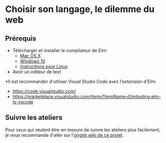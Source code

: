 # Choisir son langage, le dilemme du web

## Prérequis

* Télécharger et installer le compilateur de Elm:
  * [Mac OS X](https://github.com/elm/compiler/releases/download/0.19.1/installer-for-mac.pkg)
  * [Windows 10](https://github.com/elm/compiler/releases/download/0.19.1/installer-for-windows.exe)
  * [Instructions pour Linux](https://github.com/elm/compiler/blob/master/installers/linux/README.md)
* Avoir un editeur de text

\*Il est recommander d'utiliser Visual Studio Code avec l'extension d'Elm:
  * https://code.visualstudio.com/
  * https://marketplace.visualstudio.com/items?itemName=Elmtooling.elm-ls-vscode

## Suivre les ateliers

Pour ceux qui veulent être en mesure de suivre les ateliers plus facilement, je vous recommande d'aller sur l'[onglet wiki de ce projet](https://github.com/User53-official/seminaire/wiki).
